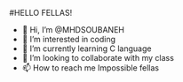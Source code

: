 #HELLO FELLAS!



- 👋 Hi, I’m @MHDSOUBANEH
- 👀 I’m interested in coding
- 🌱 I’m currently learning C language
- 💞️ I’m looking to collaborate with my class
- 📫 How to reach me Impossible fellas



<!---
MHDSOUBANEH/MHDSOUBANEH is a ✨ special ✨ repository because its `README.md` (this file) appears on your GitHub profile.
You can click the Preview link to take a look at your changes.
--->
